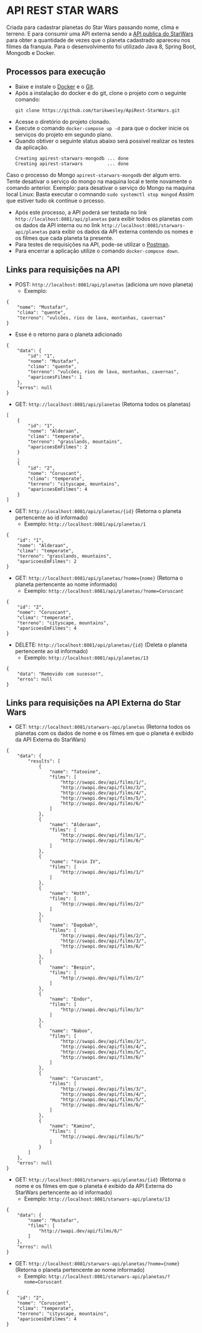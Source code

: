 # API REST STAR WARS 
Criada para cadastrar planetas do Star Wars passando nome, clima e terreno. E para consumir uma API externa sendo a [API publica do StarWars](https://swapi.dev/) para obter a quantidade de vezes que o planeta cadastrado apareceu nos filmes da franquia. Para o desenvolvimento foi utilizado Java 8, Spring Boot, Mongodb e Docker.

## Processos para execução
- Baixe e instale o [Docker](https://docs.docker.com/install/) e o [Git](https://git-scm.com/downloads).
- Após a instalação do docker e do git, clone o projeto com o seguinte comando:
    ```
    git clone https://github.com/tarikwesley/ApiRest-StarWars.git
    ```
- Acesse o diretório do projeto clonado.
- Execute o comando ```docker-compose up -d``` para que o docker inicie os serviços do projeto em segundo plano.
- Quando obtiver o seguinte status abaixo será possivel realizar os testes da aplicação.
    ```
    Creating apirest-starwars-mongodb ... done
    Creating apirest-starwars         ... done
    ```
Caso o processo do Mongo ```apirest-starwars-mongodb``` der algum erro. Tente desativar o serviço do mongo na maquina local e tente novamente o comando anterior.
Exemplo: para desativar o serviço do Mongo na maquina local Linux:
Basta executar o comnando
```sudo systemctl stop mongod```
Assim que estiver tudo ok continue o prcesso.

- Após este processo, a API poderá ser testada no link ```http://localhost:8081/api/planetas``` para exibir todos os planetas com os dados da API interna ou no link ```http://localhost:8081/starwars-api/planetas``` para exibir os dados da API externa contendo os nomes e os filmes que cada planeta ta presente.
- Para testes de requisições na API, pode-se utilizar o [Postman](https://www.getpostman.com/downloads/).
- Para encerrar a aplicação utilize o comando ```docker-compose down```.

## Links para requisições na API
- POST: ```http://localhost:8081/api/planetas``` (adiciona um novo planeta)
  - Exemplo:
```
{
    "nome": "Mustafar",
    "clima": "quente",
    "terreno": "vulcões, rios de lava, montanhas, cavernas"
}

```
- Esse é o retorno para o planeta adicionado
```
{
    "data": {
        "id": "1",
        "nome": "Mustafar",
        "clima": "quente",
        "terreno": "vulcões, rios de lava, montanhas, cavernas",
        "aparicoesFilmes": 1
    },
    "erros": null
}
```

- GET: ```http://localhost:8081/api/planetas``` (Retorna todos os planetas)
``` 
[
    {
        "id": "1",
        "nome": "Alderaan",
        "clima": "temperate",
        "terreno": "grasslands, mountains",
        "aparicoesEmFilmes": 2
    }
    ,
    {
        "id": "2",
        "nome": "Coruscant",
        "clima": "temperate",
        "terreno": "cityscape, mountains",
        "aparicoesEmFilmes": 4
    }
]
```

- GET: ```http://localhost:8081/api/planetas/{id}``` (Retorna o planeta pertencente ao id informado)
    - Exemplo: ```http://localhost:8081/api/planetas/1```
``` 
{
    "id": "1",
    "nome": "Alderaan",
    "clima": "temperate",
    "terreno": "grasslands, mountains",
    "aparicoesEmFilmes": 2
}
```
- GET: ```http://localhost:8081/api/planetas/?nome={nome}``` (Retorna o planeta pertencente ao nome informado)
    - Exemplo:  ```http://localhost:8081/api/planetas/?nome=Coruscant```
``` 
{
    "id": "2",
    "nome": "Coruscant",
    "clima": "temperate",
    "terreno": "cityscape, mountains",
    "aparicoesEmFilmes": 4
}
```
- DELETE: ```http://localhost:8081/api/planetas/{id}``` (Deleta o planeta pertencente ao id informado)
  - Exemplo:  ```http://localhost:8081/api/planetas/13```
```
{
    "data": "Removido com sucesso!",
    "erros": null
}

```

## Links para requisições na API Externa do Star Wars
- GET: ```http://localhost:8081/starwars-api/planetas``` (Retorna todos os planetas com os dados de nome e os filmes em que o planeta é exibido da API Externa do StarWars)
   
``` 
{
    "data": {
        "results": [
            {
                "name": "Tatooine",
                "films": [
                    "http://swapi.dev/api/films/1/",
                    "http://swapi.dev/api/films/3/",
                    "http://swapi.dev/api/films/4/",
                    "http://swapi.dev/api/films/5/",
                    "http://swapi.dev/api/films/6/"
                ]
            },
            {
                "name": "Alderaan",
                "films": [
                    "http://swapi.dev/api/films/1/",
                    "http://swapi.dev/api/films/6/"
                ]
            },
            {
                "name": "Yavin IV",
                "films": [
                    "http://swapi.dev/api/films/1/"
                ]
            },
            {
                "name": "Hoth",
                "films": [
                    "http://swapi.dev/api/films/2/"
                ]
            },
            {
                "name": "Dagobah",
                "films": [
                    "http://swapi.dev/api/films/2/",
                    "http://swapi.dev/api/films/3/",
                    "http://swapi.dev/api/films/6/"
                ]
            },
            {
                "name": "Bespin",
                "films": [
                    "http://swapi.dev/api/films/2/"
                ]
            },
            {
                "name": "Endor",
                "films": [
                    "http://swapi.dev/api/films/3/"
                ]
            },
            {
                "name": "Naboo",
                "films": [
                    "http://swapi.dev/api/films/3/",
                    "http://swapi.dev/api/films/4/",
                    "http://swapi.dev/api/films/5/",
                    "http://swapi.dev/api/films/6/"
                ]
            },
            {
                "name": "Coruscant",
                "films": [
                    "http://swapi.dev/api/films/3/",
                    "http://swapi.dev/api/films/4/",
                    "http://swapi.dev/api/films/5/",
                    "http://swapi.dev/api/films/6/"
                ]
            },
            {
                "name": "Kamino",
                "films": [
                    "http://swapi.dev/api/films/5/"
                ]
            }
        ]
    },
    "erros": null
}
```
- GET: ```http://localhost:8081/starwars-api/planetas/{id}``` (Retorna o nome e os filmes em que o planeta é exibido da API Externa do StarWars pertencente ao id informado)
    - Exemplo:  ```http://localhost:8081/starwars-api/planeta/13```
``` 
{
    "data": {
        "name": "Mustafar",
        "films": [
            "http://swapi.dev/api/films/6/"
        ]
    },
    "erros": null
}
```
- GET: ```http://localhost:8081/starwars-api/planetas/?nome={nome}``` (Retorna o planeta pertencente ao nome informado)
  - Exemplo:  ```http://localhost:8081/starwars-api/planetas/?nome=Coruscant```
``` 
{
    "id": "2",
    "nome": "Coruscant",
    "clima": "temperate",
    "terreno": "cityscape, mountains",
    "aparicoesEmFilmes": 4
}
```